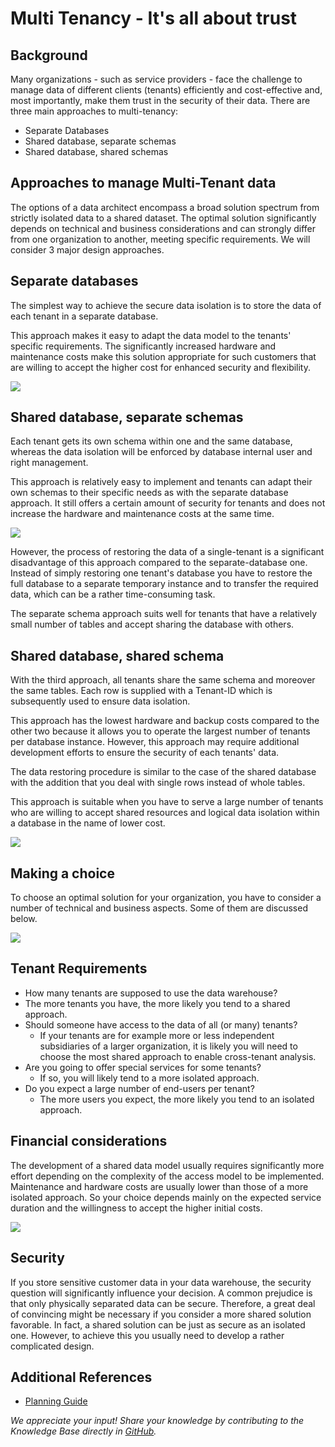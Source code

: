 # Multi Tenancy - It's all about trust 
## Background

Many organizations - such as service providers - face the challenge to manage data of different clients (tenants) efficiently and cost-effective and, most importantly, make them trust in the security of their data. There are three main approaches to multi-tenancy:

* Separate Databases
* Shared database, separate schemas
* Shared database, shared schemas 

## Approaches to manage Multi-Tenant data

The options of a data architect encompass a broad solution spectrum from strictly isolated data to a shared dataset. The optimal solution significantly depends on technical and business considerations and can strongly differ from one organization to another, meeting specific requirements. We will consider 3 major design approaches.

## Separate databases

The simplest way to achieve the secure data isolation is to store the data of each tenant in a separate database.

This approach makes it easy to adapt the data model to the tenants' specific requirements. The significantly increased hardware and maintenance costs make this solution appropriate for such customers that are willing to accept the higher cost for enhanced security and flexibility.

![](images/separate_databases.png)

## Shared database, separate schemas

Each tenant gets its own schema within one and the same database, whereas the data isolation will be enforced by database internal user and right management.

This approach is relatively easy to implement and tenants can adapt their own schemas to their specific needs as with the separate database approach. It still offers a certain amount of security for tenants and does not increase the hardware and maintenance costs at the same time.

![](images/sharedatabase.png)

However, the process of restoring the data of a single-tenant is a significant disadvantage of this approach compared to the separate-database one. Instead of simply restoring one tenant's database you have to restore the full database to a separate temporary instance and to transfer the required data, which can be a rather time-consuming task.

The separate schema approach suits well for tenants that have a relatively small number of tables and accept sharing the database with others.

## Shared database, shared schema

With the third approach, all tenants share the same schema and moreover the same tables. Each row is supplied with a Tenant-ID which is subsequently used to ensure data isolation.

This approach has the lowest hardware and backup costs compared to the other two because it allows you to operate the largest number of tenants per database instance. However, this approach may require additional development efforts to ensure the security of each tenants' data.

The data restoring procedure is similar to the case of the shared database with the addition that you deal with single rows instead of whole tables.

This approach is suitable when you have to serve a large number of tenants who are willing to accept shared resources and logical data isolation within a database in the name of lower cost.

![](images/sharedtables.png)

## Making a choice

To choose an optimal solution for your organization, you have to consider a number of technical and business aspects. Some of them are discussed below.

![](images/selection.png)

## Tenant Requirements

* How many tenants are supposed to use the data warehouse?
* The more tenants you have, the more likely you tend to a shared approach.
* Should someone have access to the data of all (or many) tenants?
	+ If your tenants are for example more or less independent subsidiaries of a larger organization, it is likely you will need to choose the most shared approach to enable cross-tenant analysis.
* Are you going to offer special services for some tenants?
	+ If so, you will likely tend to a more isolated approach.
* Do you expect a large number of end-users per tenant?
	+ The more users you expect, the more likely you tend to an isolated approach.

## Financial considerations

The development of a shared data model usually requires significantly more effort depending on the complexity of the access model to be implemented. Maintenance and hardware costs are usually lower than those of a more isolated approach. So your choice depends mainly on the expected service duration and the willingness to accept the higher initial costs.

![](images/costs.png)

## Security

If you store sensitive customer data in your data warehouse, the security question will significantly influence your decision. A common prejudice is that only physically separated data can be secure. Therefore, a great deal of convincing might be necessary if you consider a more shared solution favorable. In fact, a shared solution can be just as secure as an isolated one. However, to achieve this you usually need to develop a rather complicated design.

## Additional References

* [Planning Guide](https://docs.exasol.com/planning.htm)

*We appreciate your input! Share your knowledge by contributing to the Knowledge Base directly in [GitHub](https://github.com/exasol/public-knowledgebase).* 